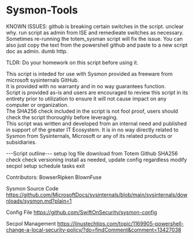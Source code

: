 # Sysmon-Tools
KNOWN ISSUES:
github is breaking certain switches in the script.  unclear why.  run script as admin from ISE and remedieate switches as necessary.  Sometimes re-running the totem_sysman script will fix the issue.  You can also just copy the text from the powershell github and paste to a new script doc as admin.  dumb http.


TLDR:
Do your homework on this script before using it.

This script is inteded for use with Sysmon provided as freeware from microsoft sysinternals GitHub.  
It is provided with no warranty and in no way guarantees function.  
Script is provided as-is and users are encouraged to review this script in its entirety prior to utilization to ensure it will not cause impact on any computer or organization.  
The SHA256 check included in the script is not fool proof, users should check the script thoroughly before leveraging.  
This script was written and developed from an internal need and published in support of the greater IT Ecosystem.  It is in no way directly related to Sysmon from Sysinternals, 
Microsoft or any of its related products or subsidiaries.


---Script outline---
setup log file
download from Totem Github
SHA256 check
check versioning install as needed, update config regardless
modify secpol
setup schedule tasks
exit

Contributors:
BowserRipken
BlownFuse



Sysmon Source Code
https://github.com/MicrosoftDocs/sysinternals/blob/main/sysinternals/downloads/sysmon.md?plain=1

Config File 
https://github.com/SwiftOnSecurity/sysmon-config

Secpol Management
https://linustechtips.com/topic/1169905-powershell-change-a-local-security-policy/?do=findComment&comment=13427038
